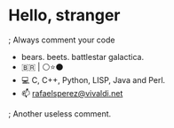 # Hello, stranger

; Always comment your code

- bears. beets. battlestar galactica.
- 🇧🇷 | ⚪⭐⚫
- 💻 C, C++, Python, LISP, Java and Perl. 
- 📫 rafaelsperez@vivaldi.net

; Another useless comment.
